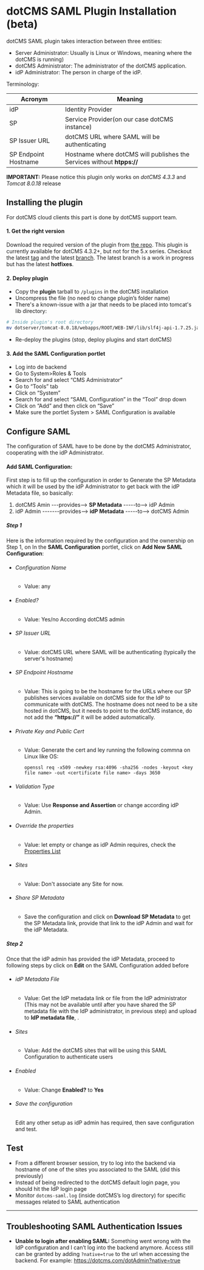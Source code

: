 # dotCMS SAML Plugin Installation (beta)

dotCMS SAML plugin takes interaction between three entities:
- Server Administrator: Usually is Linux or Windows, meaning where the dotCMS is running)
- dotCMS Administrator: The administrator of the dotCMS application.
- idP Administrator: The person in charge of the idP.

Terminology:

| Acronym 				| Meaning 																	|
|-----------------------|---------------------------------------------------------------------------|
| idP					| Identity Provider															|
| SP					| Service Provider(on our case dotCMS instance)								|
| SP Issuer URL			| dotCMS URL where SAML will be authenticating								|
| SP Endpoint Hostname	| Hostname where dotCMS will publishes the Services without **htpps://**	|

**IMPORTANT:** Please notice this plugin only works on *dotCMS 4.3.3* and *Tomcat 8.0.18* release 

## Installing the plugin
For dotCMS cloud clients this part is done by dotCMS support team.
#### 1. Get the right version
Download the required version of the plugin from [the repo](https://github.com/dotCMS/plugin-com.dotcms.dotsaml). This plugin is currently available for dotCMS 4.3.2+, but not for the 5.x series. Checkout the latest [tag](https://github.com/dotCMS/plugin-com.dotcms.dotsaml/tree/4.0-4.3.x-beta) and the latest [branch](https://github.com/dotCMS/plugin-com.dotcms.dotsaml/tree/4.0-4.3.x). The latest branch is a work in progress but has the latest **hotfixes**.

#### 2. Deploy plugin
* Copy the **plugin** tarball to `/plugins` in the dotCMS installation
* Uncompress the file (no need to change plugin’s folder name)
* There's a known-issue with a jar that needs to be placed into tomcat's lib directory:

```bash
# Inside plugin's root directory
mv dotserver/tomcat-8.0.18/webapps/ROOT/WEB-INF/lib/slf4j-api-1.7.25.jar ${DOTCMS_HOME}/dotserver/tomcat-8.0.18/lib/
```

* Re-deploy the plugins (stop, deploy plugins and start dotCMS)

#### 3. Add the SAML Configuration portlet
* Log into de backend
* Go to System>Roles & Tools
* Search for and select “CMS Administrator”
* Go to “Tools” tab
* Click on “System”
* Search for and select “SAML Configuration” in the “Tool” drop down
* Click on “Add” and then click on “Save”
* Make sure the portlet System > SAML Configuration is available

## Configure SAML

The configuration of SAML have to be done by the dotCMS Administrator, cooperating with the idP Administrator.

#### Add SAML Configuration:

First step is to fill up the configuration in order to Generate the SP Metadata which it will be used by the idP Administrator to get back with the idP Metadata file, so basically:
1. dotCMS Amin ---provides--> **SP Metadata** -----to--> idP Admin
2. idP Admin -------provides--> **idP Metadata** -----to--> dotCMS Admin

##### Step 1
Here is the information required by the configuration and the ownership on Step 1, on In the **SAML Configuration** portlet, click on **Add New SAML Configuration**:

+ ###### Configuration Name
	- Value: any

+ ###### Enabled?
	- Value: Yes/no According dotCMS admin

+ ###### SP Issuer URL
	- Value: dotCMS URL where SAML will be authenticating (typically the server's hostname)

+ ###### SP Endpoint Hostname
	- Value: This is going to be the hostname for the URLs where our SP publishes services available on dotCMS side for the IdP to communicate with dotCMS. The hostname does not need to be a site hosted in dotCMS, but it needs to point to the dotCMS instance, do not add the **“https://”** it will be added automatically. 

+ ###### Private Key and Public Cert
	- Value: Generate the cert and ley running the following commna on Linux like OS: 

		`openssl req -x509 -newkey rsa:4096 -sha256 -nodes -keyout <key file name> -out <certificate file name> -days 3650`

+ ###### Validation Type
	- Value: Use **Response and Assertion** or change according idP Admin.

+ ###### Override the properties
	- Value: let empty or change as idP Admin requires, check the [Properties List](https://github.com/dotCMS/plugin-com.dotcms.dotsaml/tree/4.0-4.3.x#configuration)

+ ###### Sites
	- Value: Don't associate any Site for now.

+ ###### Share SP Metadata
	- Save the configuration and click on **Download SP Metadata** to get the SP Metadata link, provide that link to the idP Admin and wait for the idP Metadata.


##### Step 2
Once that the idP admin has provided the idP Metadata, proceed to following steps by click on **Edit** on the SAML Configuration added before

+ ###### idP Metadata File
	- Value: Get the IdP metadata link or file from the IdP administrator (This may not be available until after you have shared the SP metadata file with the IdP administrator, in previous step) and upload to **IdP metadata file**, .

+ ###### Sites
	- Value: Add the dotCMS sites that will be using this SAML Configuration to authenticate users

+ ###### Enabled
	- Value: Change **Enabled?** to **Yes**

+ ###### Save the configuration
	Edit any other setup as idP admin has required, then save configuration and test.

## Test
* From a different browser session, try to log into the backend via hostname of one of the sites you associated to the SAML (did this previously)
* Instead of being redirected to the dotCMS default login page, you should hit the IdP login page
* Monitor `dotcms-saml.log` (inside dotCMS’s log directory) for specific messages related to SAML authentication

---

## Troubleshooting SAML Authentication Issues  
- **Unable to login after enabling SAML:** Something went wrong with the IdP configuration and I can’t log into the backend anymore. Access still can be granted by adding `?native=true` to the url when accessing the backend. For example: https://dotcms.com/dotAdmin?native=true
